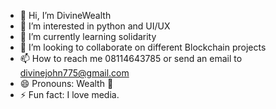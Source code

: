- 👋 Hi, I’m DivineWealth 
- 👀 I’m interested in python and UI/UX
- 🌱 I’m currently learning solidarity 
- 💞️ I’m looking to collaborate on different Blockchain projects 
- 📫 How to reach me 08114643785 or send an email to divinejohn775@gmail.com
- 😄 Pronouns: Wealth 🤑
- ⚡ Fun fact: I love media.
